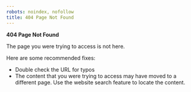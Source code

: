 ```yaml
---
robots: noindex, nofollow
title: 404 Page Not Found
---
```


**404 Page Not Found**

The page you were trying to access is not here.

Here are some recommended fixes:

* Double check the URL for typos
* The content that you were trying to access may have moved to a different page. Use the website 
search feature to locate the content.